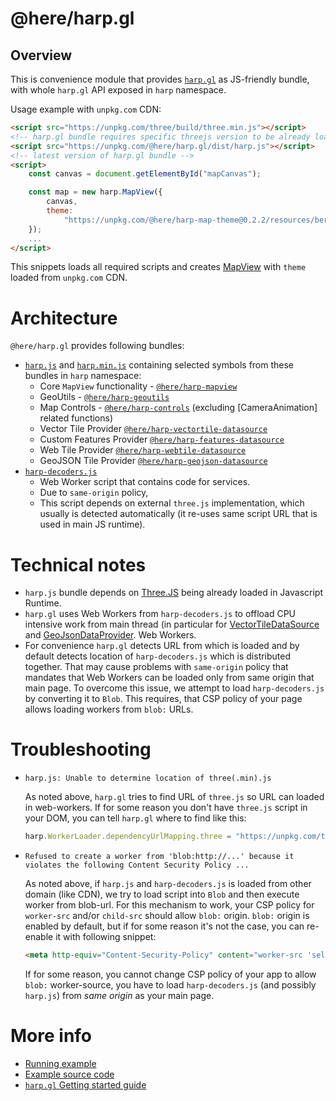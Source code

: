 # @here/harp.gl

## Overview

This is convenience module that provides [`harp.gl`](http://harp.gl.s3-website-us-east-1.amazonaws.com/docs/master/doc/) as
JS-friendly bundle, with whole `harp.gl` API exposed in `harp` namespace.

Usage example with `unpkg.com` CDN:

```html
<script src="https://unpkg.com/three/build/three.min.js"></script>
<!-- harp.gl bundle requires specific threejs version to be already loaded in runtime -->
<script src="https://unpkg.com/@here/harp.gl/dist/harp.js"></script>
<!-- latest version of harp.gl bundle -->
<script>
    const canvas = document.getElementById("mapCanvas");

    const map = new harp.MapView({
        canvas,
        theme:
            "https://unpkg.com/@here/harp-map-theme@0.2.2/resources/berlin_tilezen_base.json"
    });
    ...
</script>
```

This snippets loads all required scripts and creates [MapView](http://harp.gl.s3-website-us-east-1.amazonaws.com/docs/master/doc/classes/harp_mapview.mapview.html)
with `theme` loaded from `unpkg.com` CDN.

# Architecture

`@here/harp.gl` provides following bundles:

-   [`harp.js`](https://unpkg.com/@here/harp.gl/dist/harp.js) and [`harp.min.js`](https://unpkg.com/@here/harp.gl/dist/harp.min.js) containing selected symbols from these
    bundles in `harp` namespace:
    -   Core `MapView` functionality - [`@here/harp-mapview`](http://harp.gl.s3-website-us-east-1.amazonaws.com/docs/master/doc/modules/harp_mapview.html)
    -   GeoUtils - [`@here/harp-geoutils`](http://harp.gl.s3-website-us-east-1.amazonaws.com/docs/master/doc/modules/harp_geoutils.html)
    -   Map Controls - [`@here/harp-controls`](http://harp.gl.s3-website-us-east-1.amazonaws.com/docs/master/doc/modules/harp_map_controls.html) (excluding [CameraAnimation] related functions)
    -   Vector Tile Provider [`@here/harp-vectortile-datasource`](http://harp.gl.s3-website-us-east-1.amazonaws.com/docs/master/doc/modules/harp_vectortile_datasource.html)
    -   Custom Features Provider [`@here/harp-features-datasource`](http://harp.gl.s3-website-us-east-1.amazonaws.com/docs/master/doc/classes/harp_features_datasource.featuresdatasource.html)
    -   Web Tile Provider [`@here/harp-webtile-datasource`](http://harp.gl.s3-website-us-east-1.amazonaws.com/docs/master/doc/modules/harp_webtile_datasource.html)
    -   GeoJSON Tile Provider [`@here/harp-geojson-datasource`](http://harp.gl.s3-website-us-east-1.amazonaws.com/docs/master/doc/modules/harp_geojson_datasource.html)
-   [`harp-decoders.js`](https://unpkg.com/@here/harp.gl/dist/harp-decoders.js)
    -   Web Worker script that contains code for services.
    -   Due to `same-origin` policy,
    -   This script depends on external `three.js` implementation, which usually is detected
        automatically (it re-uses same script URL that is used in main JS runtime).

# Technical notes

-   `harp.js` bundle depends on [Three.JS](https://threejs.org/) being already loaded in Javascript
    Runtime.
-   `harp.gl` uses Web Workers from `harp-decoders.js` to offload CPU intensive work from main thread
    (in particular for
    [VectorTileDataSource](http://harp.gl.s3-website-us-east-1.amazonaws.com/docs/master/doc/classes/_here_harp_vectortile_datasource.vectortiledatasource.html) and
    [GeoJsonDataProvider](http://harp.gl.s3-website-us-east-1.amazonaws.com/docs/master/doc/classes/_here_harp_geojson_datasource.geojsondataprovider.html).
    Web Workers.
-   For convenience `harp.gl` detects URL from which is loaded and by default detects location of
    `harp-decoders.js` which is distributed together. That may cause problems with `same-origin`
    policy that mandates that Web Workers can be loaded only from same origin that main page.
    To overcome this issue, we attempt to load `harp-decoders.js` by converting it to `Blob`. This
    requires, that CSP policy of your page allows loading workers from `blob:` URLs.

# Troubleshooting

-   `harp.js: Unable to determine location of three(.min).js`

    As noted above, `harp.gl` tries to find URL of `three.js` so URL can loaded in web-workers.
    If for some reason you don't have `three.js` script in your DOM, you can tell `harp.gl` where
    to find like this:

    ```javascript
    harp.WorkerLoader.dependencyUrlMapping.three = "https://unpkg.com/three/build/three.min.js";
    ```

-   `Refused to create a worker from 'blob:http://...' because it violates the following Content Security Policy ...`

    As noted above, if `harp.js` and `harp-decoders.js` is loaded from other domain (like CDN), we try
    to load script into `Blob` and then execute worker from blob-url. For this mechanism to work, your
    CSP policy for `worker-src` and/or `child-src` should allow `blob:` origin. `blob:` origin is
    enabled by default, but if for some reason it's not the case, you can re-enable it with
    following snippet:

    ```html
    <meta http-equiv="Content-Security-Policy" content="worker-src 'self' blob:" />
    ```

    If for some reason, you cannot change CSP policy of your app to allow `blob:` worker-source, you
    have to load `harp-decoders.js` (and possibly `harp.js`) from _same origin_ as your main page.

# More info

-   [Running example](http://harp.gl.s3-website-us-east-1.amazonaws.com/docs/master/examples/#getting-started_hello-world_js-bundle.html)
-   [Example source code](https://github.com/heremaps/harp.gl/blob/master/%40here/harp-examples/src/getting-started_hello-world_js-bundle.html)
-   [`harp.gl` Getting started guide](https://github.com/heremaps/harp.gl/blob/master/docs/GettingStartedGuide.md)
